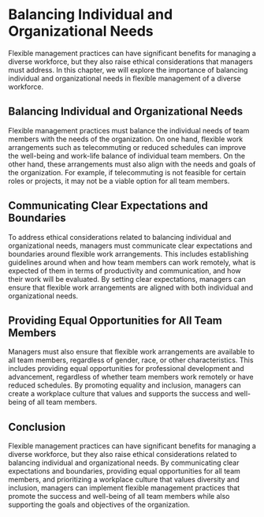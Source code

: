 # Balancing Individual and Organizational Needs

Flexible management practices can have significant benefits for managing a diverse workforce, but they also raise ethical considerations that managers must address. In this chapter, we will explore the importance of balancing individual and organizational needs in flexible management of a diverse workforce.

Balancing Individual and Organizational Needs
---------------------------------------------

Flexible management practices must balance the individual needs of team members with the needs of the organization. On one hand, flexible work arrangements such as telecommuting or reduced schedules can improve the well-being and work-life balance of individual team members. On the other hand, these arrangements must also align with the needs and goals of the organization. For example, if telecommuting is not feasible for certain roles or projects, it may not be a viable option for all team members.

Communicating Clear Expectations and Boundaries
-----------------------------------------------

To address ethical considerations related to balancing individual and organizational needs, managers must communicate clear expectations and boundaries around flexible work arrangements. This includes establishing guidelines around when and how team members can work remotely, what is expected of them in terms of productivity and communication, and how their work will be evaluated. By setting clear expectations, managers can ensure that flexible work arrangements are aligned with both individual and organizational needs.

Providing Equal Opportunities for All Team Members
--------------------------------------------------

Managers must also ensure that flexible work arrangements are available to all team members, regardless of gender, race, or other characteristics. This includes providing equal opportunities for professional development and advancement, regardless of whether team members work remotely or have reduced schedules. By promoting equality and inclusion, managers can create a workplace culture that values and supports the success and well-being of all team members.

Conclusion
----------

Flexible management practices can have significant benefits for managing a diverse workforce, but they also raise ethical considerations related to balancing individual and organizational needs. By communicating clear expectations and boundaries, providing equal opportunities for all team members, and prioritizing a workplace culture that values diversity and inclusion, managers can implement flexible management practices that promote the success and well-being of all team members while also supporting the goals and objectives of the organization.
